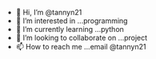 - 👋 Hi, I’m @tannyn21
- 👀 I’m interested in ...programming
- 🌱 I’m currently learning ...python
- 💞️ I’m looking to collaborate on ...project
- 📫 How to reach me ...email @tannyn21

<!---
tannyn21/tannyn21 is a ✨ special ✨ repository because its `README.md` (this file) appears on your GitHub profile.
You can click the Preview link to take a look at your changes.
--->
